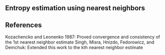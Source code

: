 Entropy estimation using nearest neighbors
--

References
--
Kozachencko and Leonenko 1987: Proved convergence and consistency of the 1st nearest neighbor estimate
Singh, Misra, Hnizdo, Fedorowicz, and Demchuk: Extended this work to the kth nearest neighbor estimate
